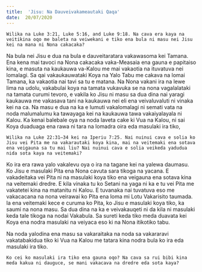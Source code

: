 ```yaml
---
title:  'Jisu: Na Dauveivakameautaki Qaqa'
date:  20/07/2020
---
```


`Wilika na Luke 3:21, Luke 5:16, and Luke 9:18. Na cava era kaya na veitikina oqo me baleta na veiwekani e tiko ena bula ni masu nei Jisu kei na mana ni Nona cakacaka?`

Na bula nei Jisu e dua na bula e dauveitaratara vakawasoma kei Tamana. Ena kena mai tavoci na Nona cakacaka vaka-Measaia ena gauna e papitaiso kina, e masuta na kaukauwa va-Kalou me mai vakaotia na ituvatuva nei lomalagi. Sa qai vakaukauwataki Koya na Yalo Tabu me cakava na lomai Tamana, ka vakaotia nai tavi sa tu e matana. Na Nona vakani ira na lewe lima na udolu, vakabulai koya na tamata vukavuka se na nona vagalalataki na tamata curumi tevoro, e vakila ko Jisu ni masu sa dua dina nai yaragi kaukauwa me vakasava tani na kaukauwa nei eli ena veivaluvaluti ni vinaka kei na ca. Na masu e dua na ka e lumuti vakalomalagi ni semati vata na noda malumalumu ka tawayaga kei na kaukauwa tawa vakaiyalayala ni Kalou. Ka kenai balebale oya na noda laveta cake ki Vua na Kalou, ni sai Koya duaduaga ena rawa ni tara na lomadra oira eda masulaki ira tiko,

`Wilika na Luke 22:31–34 kei na Iperiu 7:25. Nai nuinui cava e solia ko Jisu vei Pita me na vakarautaki koya kina, mai na veitemaki ena sotava ena veigauna sa tu mai liu? Nai nuinui cava e solia veikeda yadudua nida sota kaya na veitemaki?`

Ko ira era rawa yalo vakalevu oya o ira na tagane kei na yalewa daumasu. Ko Jisu e masulaki Pita ena Nona cavuta sara tikoga na yacana. E vakadeitaka vei Pita ni na masulaki koya tiko ena veigauna ena sotava kina na veitemaki dredre. E kila vinaka tu ko Setani na yaga ni ka e tu vei Pita me vakatetei kina na matanitu ni Kalou. E tuvanaka nai tuvatuva eso me vakacacana na nona veirawai ko Pita ena loma mi Lotu Vakarisito taumada. Ia ena veitemaki kece e curuma ko Pita, ko Jisu e masulaki koya tiko, ka saumi na nona masu. Sa dua dina na ka e veivakauqeti ni da kila ni masulaki keda tale tikoga na nodai Vakabula. Sa sureti keda tiko meda duavata kei Koya ena nodra masulaki na veiyaca eso ki na Nona itikotiko tabu.

Na noda yalodina ena masu sa vakaraitaka na noda sa vakararavi vakatabakidua tiko ki Vua na Kalou me tatara kina nodra bula ko ira eda masulaki ira tiko.

`Ko cei ko masulaki ira tiko ena gauna oqo? Na cava sa rui bibi kina meda kakua ni dauguce, se mani vakacava na dredre eda sota kaya?`